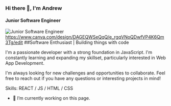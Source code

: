 
### Hi there 👋, I'm Andrew
#### Junior Software Engineer
![Junior Software Engineer](https://www.canva.com/design/DAGEQWSeQqQ/e_rgqVNoQDwfVP4K6Qm3Tg/edit)
https://www.canva.com/design/DAGEQWSeQqQ/e_rgqVNoQDwfVP4K6Qm3Tg/edit
##Software Enthusiast | Building things with code

I'm a passionate developer with a strong foundation in JavaScript. I'm constantly learning and expanding my skillset, particularly interested in Web App Development.

I'm always looking for new challenges and opportunities to collaborate. Feel free to reach out if you have any questions or interesting projects in mind!

Skills:  REACT / JS / HTML / CSS

- 🔭 I’m currently working on this page. 
